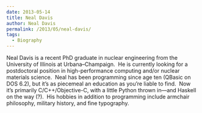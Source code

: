 ```yaml
---
date: 2013-05-14
title: Neal Davis
author: Neal Davis
permalink: /2013/05/neal-davis/
tags:
  - Biography
---
```

Neal Davis is a recent PhD graduate in nuclear engineering from the University of Illinois at Urbana–Champaign.  He is currently looking for a postdoctoral position in high-performance computing and/or nuclear materials science.  Neal has been programming since age ten (QBasic on DOS 6.2), but it&#8217;s as piecemeal an education as you&#8217;re liable to find.  Now it&#8217;s primarily C/C++/Objective-C, with a little Python thrown in—and Haskell on the way (?).  His hobbies in addition to programming include armchair philosophy, military history, and fine typography.
